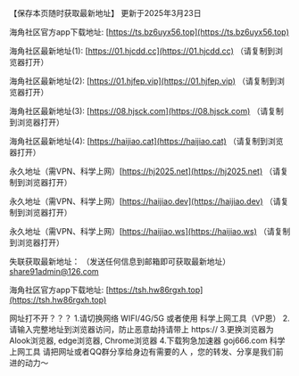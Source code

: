 【保存本页随时获取最新地址】 更新于2025年3月23日

海角社区官方app下载地址: [https://ts.bz6uyx56.top](https://ts.bz6uyx56.top)

海角社区最新地址(1): [https://01.hjcdd.cc](https://01.hjcdd.cc) （请复制到浏览器打开）

海角社区最新地址(2): [https://01.hjfep.vip](https://01.hjfep.vip) （请复制到浏览器打开）

海角社区最新地址(3): [https://08.hjsck.com](https://08.hjsck.com) （请复制到浏览器打开）

海角社区最新地址(4): [https://haijiao.cat](https://haijiao.cat) （请复制到浏览器打开）

永久地址（需VPN、科学上网）[https://hj2025.net](https://hj2025.net) （请复制到浏览器打开）

永久地址（需VPN、科学上网）[https://haijiao.dev](https://haijiao.dev) （请复制到浏览器打开）

永久地址（需VPN、科学上网）[https://haijiao.ws](https://haijiao.ws) （请复制到浏览器打开）

失联获取最新地址： （发送任何信息到邮箱即可获取最新地址） [share91admin@126.com](share91admin@126.com)

海角社区官方app下载地址: [https://tsh.hw86rgxh.top](https://tsh.hw86rgxh.top) 

网址打不开？？？ 1.请切换网络 WIFI/4G/5G 或者使用 科学上网工具（VP恩） 2.请输入完整地址到浏览器访问，防止恶意劫持请带上 https:// 3.更换浏览器为Alook浏览器, edge浏览器, Chrome浏览器 4.下载狗急加速器 goj666.com 科学上网工具 请把网址或者QQ群分享给身边有需要的人 ，您的转发、分享是我们前进的动力～
